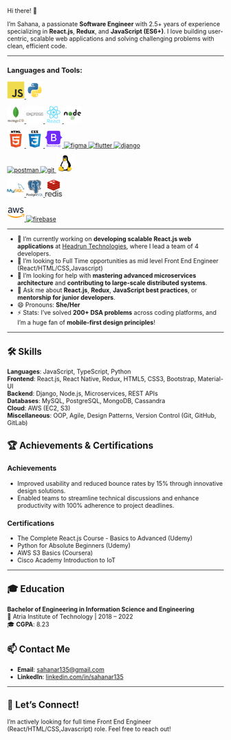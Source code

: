 Hi there! 👋   

I’m Sahana, a passionate **Software Engineer** with 2.5+ years of experience specializing in **React.js**, **Redux**, and **JavaScript (ES6+)**. I love building user-centric, scalable web applications and solving challenging problems with clean, efficient code.

---
<h3 align="left">Languages and Tools:</h3>
<p align="left"> 
 <a href="https://developer.mozilla.org/en-US/docs/Web/JavaScript" target="_blank" rel="noreferrer"> <img src="https://raw.githubusercontent.com/devicons/devicon/master/icons/javascript/javascript-original.svg" alt="javascript" width="40" height="40"/> </a>
 <a href="https://www.python.org" target="_blank" rel="noreferrer"> <img src="https://raw.githubusercontent.com/devicons/devicon/master/icons/python/python-original.svg" alt="python" width="40" height="40"/> </a>  

 <a href="https://www.mongodb.com/" target="_blank" rel="noreferrer"> <img src="https://raw.githubusercontent.com/devicons/devicon/master/icons/mongodb/mongodb-original-wordmark.svg" alt="mongodb" width="40" height="40"/> </a>
 <a href="https://expressjs.com" target="_blank" rel="noreferrer"> <img src="https://raw.githubusercontent.com/devicons/devicon/master/icons/express/express-original-wordmark.svg" alt="express" width="40" height="40"/> </a>
 <a href="https://reactjs.org/" target="_blank" rel="noreferrer"> <img src="https://raw.githubusercontent.com/devicons/devicon/master/icons/react/react-original-wordmark.svg" alt="react" width="40" height="40"/> </a>
 <a href="https://nodejs.org" target="_blank" rel="noreferrer"> <img src="https://raw.githubusercontent.com/devicons/devicon/master/icons/nodejs/nodejs-original-wordmark.svg" alt="nodejs" width="40" height="40"/> </a>   

 <a href="https://www.w3.org/html/" target="_blank" rel="noreferrer"> <img src="https://raw.githubusercontent.com/devicons/devicon/master/icons/html5/html5-original-wordmark.svg" alt="html5" width="40" height="40"/> </a>
 <a href="https://www.w3schools.com/css/" target="_blank" rel="noreferrer"> <img src="https://raw.githubusercontent.com/devicons/devicon/master/icons/css3/css3-original-wordmark.svg" alt="css3" width="40" height="40"/> </a>
 <a href="https://getbootstrap.com" target="_blank" rel="noreferrer"> <img src="https://raw.githubusercontent.com/devicons/devicon/master/icons/bootstrap/bootstrap-plain-wordmark.svg" alt="bootstrap" width="40" height="40"/> </a>
 <a href="https://www.figma.com/" target="_blank" rel="noreferrer"> <img src="https://www.vectorlogo.zone/logos/figma/figma-icon.svg" alt="figma" width="40" height="40"/> </a>
 <a href="https://flutter.dev" target="_blank" rel="noreferrer"> <img src="https://www.vectorlogo.zone/logos/flutterio/flutterio-icon.svg" alt="flutter" width="40" height="40"/> </a>
 <a href="https://www.djangoproject.com/" target="_blank" rel="noreferrer"> <img src="https://cdn.worldvectorlogo.com/logos/django.svg" alt="django" width="40" height="40"/> </a>  

 <a href="https://postman.com" target="_blank" rel="noreferrer"> <img src="https://www.vectorlogo.zone/logos/getpostman/getpostman-icon.svg" alt="postman" width="40" height="40"/> </a>
 <a href="https://git-scm.com/" target="_blank" rel="noreferrer"> <img src="https://www.vectorlogo.zone/logos/git-scm/git-scm-icon.svg" alt="git" width="40" height="40"/> </a>
 <a href="https://www.linux.org/" target="_blank" rel="noreferrer"> <img src="https://raw.githubusercontent.com/devicons/devicon/master/icons/linux/linux-original.svg" alt="linux" width="40" height="40"/> </a>  

 <a href="https://www.mysql.com/" target="_blank" rel="noreferrer"> <img src="https://raw.githubusercontent.com/devicons/devicon/master/icons/mysql/mysql-original-wordmark.svg" alt="mysql" width="40" height="40"/> </a>
 <a href="https://www.postgresql.org" target="_blank" rel="noreferrer"> <img src="https://raw.githubusercontent.com/devicons/devicon/master/icons/postgresql/postgresql-original-wordmark.svg" alt="postgresql" width="40" height="40"/> </a>
 <a href="https://redis.io" target="_blank" rel="noreferrer"> <img src="https://raw.githubusercontent.com/devicons/devicon/master/icons/redis/redis-original-wordmark.svg" alt="redis" width="40" height="40"/> </a>  

 <a href="https://aws.amazon.com" target="_blank" rel="noreferrer"> <img src="https://raw.githubusercontent.com/devicons/devicon/master/icons/amazonwebservices/amazonwebservices-original-wordmark.svg" alt="aws" width="40" height="40"/> </a>
 <a href="https://firebase.google.com/" target="_blank" rel="noreferrer"> <img src="https://www.vectorlogo.zone/logos/firebase/firebase-icon.svg" alt="firebase" width="40" height="40"/> </a>
</p>



---

- 🔭 I’m currently working on **developing scalable React.js web applications** at [Headrun Technologies](https://www.headrun.com/), where I lead a team of 4 developers.  
- 👯 I’m looking to Full Time opportunities as mid level Front End Engineer (React/HTML/CSS,Javascript)
- 🤔 I’m looking for help with **mastering advanced microservices architecture** and **contributing to large-scale distributed systems**.  
- 💬 Ask me about **React.js**, **Redux**, **JavaScript best practices**, or **mentorship for junior developers**.  
- 😄 Pronouns: **She/Her**  
- ⚡ Stats: I’ve solved **200+ DSA problems** across coding platforms, and I’m a huge fan of **mobile-first design principles**!

---

## 🛠 Skills
**Languages**: JavaScript, TypeScript, Python  
**Frontend**: React.js, React Native, Redux, HTML5, CSS3, Bootstrap, Material-UI  
**Backend**: Django, Node.js, Microservices, REST APIs  
**Databases**: MySQL, PostgreSQL, MongoDB, Cassandra  
**Cloud**: AWS (EC2, S3)  
**Miscellaneous**: OOP, Agile, Design Patterns, Version Control (Git, GitHub, GitLab)  

## 🏆 Achievements & Certifications

### Achievements
- Improved usability and reduced bounce rates by 15% through innovative design solutions.  
- Enabled teams to streamline technical discussions and enhance productivity with 100% adherence to project deadlines.  

### Certifications
- The Complete React.js Course - Basics to Advanced (Udemy)  
- Python for Absolute Beginners (Udemy)  
- AWS S3 Basics (Coursera)  
- Cisco Academy Introduction to IoT  

---

## 🎓 Education
**Bachelor of Engineering in Information Science and Engineering**  
📍 Atria Institute of Technology | 2018 – 2022  
🎓 **CGPA**: 8.23  
## 📫 Contact Me
- **Email**: [sahanar135@gmail.com](mailto:sahanar135@gmail.com)  
- **LinkedIn**: [linkedin.com/in/sahanar135](https://linkedin.com/in/sahanar135)  

---

## 🌟 Let’s Connect!
I’m actively looking for full time Front End Engineer (React/HTML/CSS,Javascript) role. Feel free to reach out!
